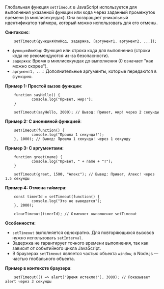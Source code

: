 Глобальная функция `setTimeout` в JavaScript используется для выполнения указанной функции или кода через заданный 
промежуток времени (в миллисекундах). Она возвращает уникальный идентификатор таймера, который можно использовать 
для его отмены.

**Синтаксис**:

        setTimeout(функцияИлиКод, задержка, [аргумент1, аргумент2, ...]);


- `функцияИлиКод`: Функция или строка кода для выполнения (строки кода не рекомендуются из-за безопасности).
- `задержка`: Время в миллисекундах до выполнения (0 означает "как можно скорее").
- `аргумент1, ...`: Дополнительные аргументы, которые передаются в функцию.

**Пример 1: Простой вызов функции**:

        function sayHello() {
                console.log("Привет, мир!");
        }

        setTimeout(sayHello, 2000); // Вывод: Привет, мир! через 2 секунды


**Пример 2: С анонимной функцией**:

        setTimeout(function() {
                console.log("Прошла 1 секунда!");
        }, 1000); // Вывод: Прошла 1 секунда! через 1 секунду

**Пример 3: С аргументами**:

        function greet(name) {
                console.log("Привет, " + name + "!");
        }

        setTimeout(greet, 1500, "Алекс"); // Вывод: Привет, Алекс! через 1.5 секунды

**Пример 4: Отмена таймера**:

        const timerId = setTimeout(function() {
                console.log("Это не выведется");
        }, 2000);

        clearTimeout(timerId); // Отменяет выполнение setTimeout

**Особенности**:
- `setTimeout` выполняется однократно. Для повторяющихся вызовов нужно использовать `setInterval`.
- Задержка не гарантирует точного времени выполнения, так как зависит от событийного цикла JavaScript.
- В браузерах `setTimeout` является частью объекта `window`, в Node.js — частью глобального объекта.

**Пример в контексте браузера**:

        setTimeout(() => alert("Время истекло!"), 3000); // Показывает alert через 3 секунды
